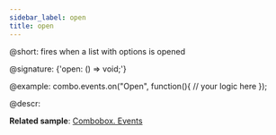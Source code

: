 ```yaml
---
sidebar_label: open
title: open
---          
```


@short: fires when a list with options is opened

@signature: {'open: () => void;'}

@example:
combo.events.on("Open", function(){
    // your logic here
});



@descr:

**Related sample**: [Combobox. Events](https://snippet.dhtmlx.com/n70eqx5l)
